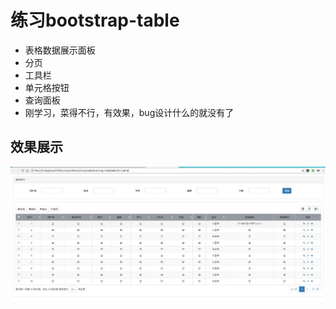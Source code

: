 # 练习bootstrap-table

* 表格数据展示面板
* 分页
* 工具栏
* 单元格按钮
* 查询面板
* 刚学习，菜得不行，有效果，bug设计什么的就没有了

## 效果展示

![](test/hello.jpg)
